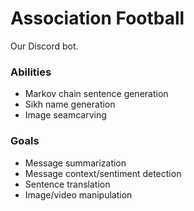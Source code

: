 # Association Football
Our Discord bot.

### Abilities
- Markov chain sentence generation
- Sikh name generation
- Image seamcarving 

### Goals
- Message summarization
- Message context/sentiment detection
- Sentence translation
- Image/video manipulation
